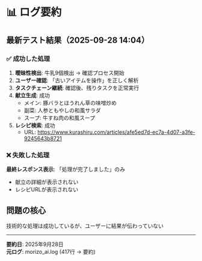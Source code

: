 # 📊 ログ要約

## 最新テスト結果（2025-09-28 14:04）

### ✅ 成功した処理
1. **曖昧性検出**: 牛乳9個検出 → 確認プロセス開始
2. **ユーザー確認**: 「古いアイテムを操作」を正しく解析
3. **タスクチェーン継続**: 確認後、残りタスクを正常実行
4. **献立生成**: 成功
   - メイン: 豚バラとほうれん草の味噌炒め
   - 副菜: 人参ともやしの和風サラダ
   - スープ: 牛すね肉の和風スープ
5. **レシピ検索**: 成功
   - URL: https://www.kurashiru.com/articles/afe5ed7d-ec7a-4d07-a3fe-9245643b8721

### ❌ 失敗した処理
**最終レスポンス表示**: 「処理が完了しました」のみ
- 献立の詳細が表示されない
- レシピURLが表示されない

## 問題の核心
技術的な処理は成功しているが、ユーザーに結果が伝わっていない

---
**要約日**: 2025年9月28日  
**元ログ**: morizo_ai.log (417行 → 要約)

